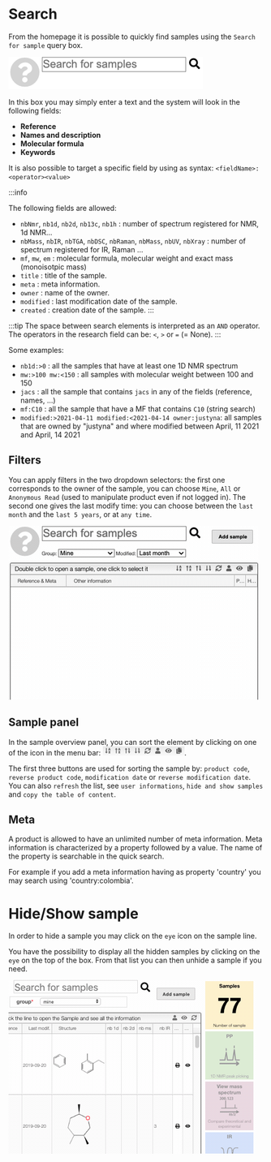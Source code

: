 # Search

From the homepage it is possible to quickly find samples using the `Search for sample` query box.

![search_query](search.png)

In this box you may simply enter a text and the system will look in the following fields:

>
- **Reference**
- **Names and description**
- **Molecular formula**
- **Keywords**

It is also possible to target a specific field by using as syntax: `<fieldName>:<operator><value>`

:::info

The following fields are allowed:

- `nbNmr`, `nb1d`, `nb2d`, `nb13c`, `nb1h` : number of spectrum registered for NMR, 1d NMR...
- `nbMass`, `nbIR`, `nbTGA`, `nbDSC`, `nbRaman`, `nbMass`, `nbUV`, `nbXray` : number of spectrum registered for IR, Raman ...
- `mf`, `mw`, `em` : molecular formula, molecular weight and exact mass (monoisotpic mass)
- `title` : title of the sample.
- `meta` : meta information.
- `owner` : name of the owner.
- `modified` : last modification date of the sample.
- `created` : creation date of the sample.
:::

:::tip
The space between search elements is interpreted as an `AND` operator. The operators in the research field can be: `<`, `>` or `=` (= None).
:::

Some examples:

- `nb1d:>0` : all the samples that have at least one 1D NMR spectrum
- `mw:>100 mw:<150` : all samples with molecular weight between 100 and 150
- `jacs` : all the sample that contains `jacs` in any of the fields (reference, names, ...)
- `mf:C10` : all the sample that have a MF that contains `C10` (string search)
- `modified:>2021-04-11 modified:<2021-04-14 owner:justyna`: all samples that are owned by "justyna" and where modified between April, 11 2021 and April, 14 2021

## Filters

You can apply filters in the two dropdown selectors: the first one corresponds to the owner of the sample, you can choose `Mine`, `All` or `Anonymous Read` (used to manipulate product even if not logged in). The second one gives the last modify time: you can choose between the `last month` and the `last 5 years`, or at `any time`.

![filter_search](filter_search.gif)

## Sample panel

In the sample overview panel, you can sort the element by clicking on one of the icon in the menu bar: ![sort](sort_menu.png).

The first three buttons are used for sorting the sample by: `product code`, `reverse product code`, `modification date` or `reverse modification date`. You can also `refresh` the list, see `user informations`, `hide and show samples` and `copy the table of content`. 

## Meta

A product is allowed to have an unlimited number of meta information. Meta information is characterized by a property followed by a value. The name of the property is searchable in the quick search.

For example if you add a meta information having as property 'country' you may search using 'country:colombia'.

# Hide/Show sample

In order to hide a sample you may click on the `eye` icon on the sample line.

You have the possibility to display all the hidden samples by clicking on the `eye` on the
top of the box. From that list you can then unhide a sample if you need.

![](hidden.gif)
